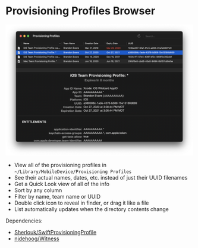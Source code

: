 # Provisioning Profiles Browser

![Screenshot of Provisioning Profile Browser](screenshot.png)

- View all of the provisioning profiles in `~/Library/MobileDevice/Provisioning Profiles`
- See their actual names, dates, etc. instead of just their UUID filenames
- Get a Quick Look view of all of the info
- Sort by any column
- Filter by name, team name or UUID
- Double click icon to reveal in finder, or drag it like a file
- List automatically updates when the directory contents change

Dependencies:

- [Sherlouk/SwiftProvisioningProfile](https://github.com/Sherlouk/SwiftProvisioningProfile)
- [njdehoog/Witness](https://github.com/njdehoog/Witness)